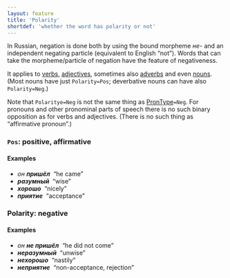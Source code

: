 ```yaml
---
layout: feature
title: 'Polarity'
shortdef: 'whether the word has polarity or not'
---
```


In Russian, negation is done both by using the bound morpheme _не-_
and an independent negating particle (equivalent to English “not”). Words that can take the morpheme/particle of negation have
the feature of negativeness.

It applies to [verbs](ru-pos/VERB),
[adjectives](ru-pos/ADJ), sometimes also [adverbs](ru-pos/ADV) and
even [nouns](ru-pos/NOUN).
(Most nouns have just `Polarity=Pos`;
deverbative nouns can have also `Polarity=Neg`.)

Note that `Polaritye=Neg` is not the same thing as
[PronType]()`=Neg`. For pronouns and other pronominal parts of speech
there is no such binary opposition as for verbs and adjectives. (There
is no such thing as “affirmative pronoun”.)

### `Pos`: positive, affirmative

#### Examples

* _он <b>пришёл</b>&nbsp;_ “he came”
* _<b>разумный</b>&nbsp;_ “wise”
* _<b>хорошо</b>&nbsp;_ “nicely”
* _<b>приятие</b>&nbsp;_ “acceptance”

### Polarity: negative

#### Examples

* _он <b>не пришёл</b>&nbsp;_ “he did not come”
* _<b>неразумный</b>&nbsp;_ “unwise”
* _<b>нехорошо</b>&nbsp;_ “nastily”
* _<b>неприятие</b>&nbsp;_ “non-acceptance, rejection”
